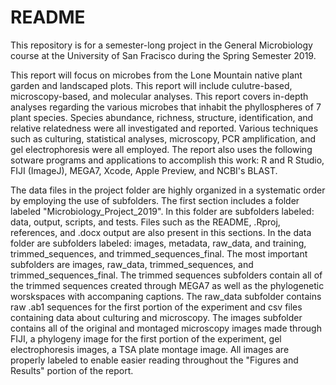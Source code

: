 # README

This repository is for a semester-long project in the General Microbiology course at the University of San Fracisco during the Spring Semester 2019.

This report will focus on microbes from the Lone Mountain native plant garden and landscaped plots. This report will include culutre-based, microscopy-based, and molecular analyses. This report covers in-depth analyses regarding the various microbes that inhabit the phyllospheres of 7 plant species. Species abundance, richness, structure, identification, and relative relatedness were all investigated and reported. Various techniques such as culturing, statistical analyses, microscopy, PCR amplification, and gel electrophoresis were all employed. The report also uses the following sotware programs and applications to accomplish this work: R and R Studio, FIJI (ImageJ), MEGA7, Xcode, Apple Preview, and NCBI's BLAST. 

The data files in the project folder are highly organized in a systematic order by employing the use of subfolders. The first section includes a folder labeled "Microbiology_Project_2019". In this folder are subfolders labeled: data, output, scripts, and tests. Files such as the README, .Rproj, references, and .docx output are also present in this sections. In the data folder are subfolders labeled: images, metadata, raw_data, and training, trimmed_sequences, and trimmed_sequences_final. The most important subfolders are images, raw_data, trimmed_sequences, and trimmed_sequences_final. The trimmed sequences subfolders contain all of the trimmed sequences created through MEGA7 as well as the phylogenetic worskspaces with accompaning captions. The raw_data subfolder contains raw .ab1 sequences for the first portion of the experiment and csv files containing data about culturing and microscopy. The images subfolder contains all of the original and montaged microscopy images made through FIJI, a phylogeny image for the first portion of the experiment, gel electrophoresis images, a TSA plate montage image. All images are properly labeled to enable easier reading throughout the "Figures and Results" portion of the report. 
